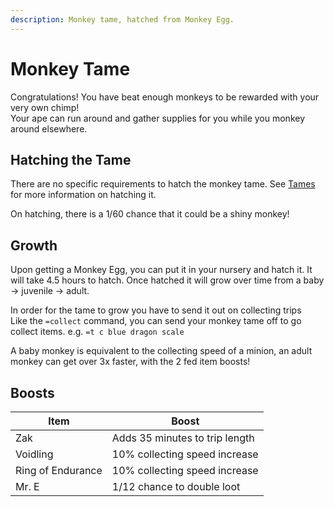 ```yaml
---
description: Monkey tame, hatched from Monkey Egg.
---
```


# Monkey Tame

Congratulations! You have beat enough monkeys to be rewarded with your very own chimp!\
Your ape can run around and gather supplies for you while you monkey around elsewhere.

## Hatching the Tame

There are no specific requirements to hatch the monkey tame. See [Tames](../../custom-items/tames.md#hatching-the-tame) for more information on hatching it.&#x20;

On hatching, there is a 1/60 chance that it could be a shiny monkey!

## Growth

Upon getting a Monkey Egg, you can put it in your nursery and hatch it. It will take 4.5 hours to hatch. Once hatched it will grow over time from a baby -> juvenile -> adult.&#x20;

In order for the tame to grow you have to send it out on collecting trips\
Like the `=collect` command, you can send your monkey tame off to go collect items. e.g. `=t c blue dragon scale`

A baby monkey is equivalent to the collecting speed of a minion, an adult monkey can get over 3x faster, with the 2 fed item boosts!

## Boosts

| Item              | Boost                          |
| ----------------- | ------------------------------ |
| Zak               | Adds 35 minutes to trip length |
| Voidling          | 10% collecting speed increase  |
| Ring of Endurance | 10% collecting speed increase  |
| Mr. E             | 1/12 chance to double loot     |
